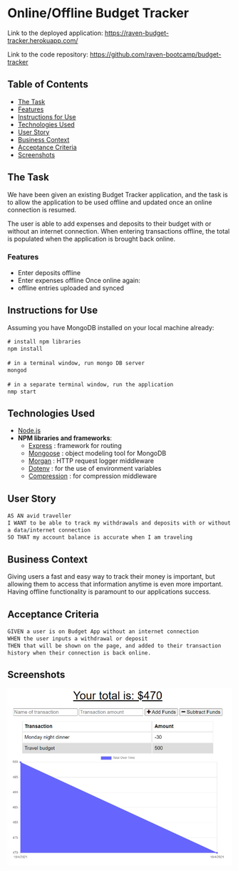 # Online/Offline Budget Tracker

Link to the deployed application: https://raven-budget-tracker.herokuapp.com/

Link to the code repository: https://github.com/raven-bootcamp/budget-tracker

## Table of Contents
- [The Task](#the-task)
- [Features](#features)
- [Instructions for Use](#instructions-for-use)
- [Technologies Used](#technologies-used)
- [User Story](#user-story)
- [Business Context](#business-context)
- [Acceptance Criteria](#acceptance-criteria)
- [Screenshots](#screenshots)

## The Task
We have been given an existing Budget Tracker application, and the task is to allow the application to be used offline and updated once an online connection is resumed.

The user is able to add expenses and deposits to their budget with or without an internet connection. When entering transactions offline, the total is populated when the application is brought back online.

### Features
- Enter deposits offline
- Enter expenses offline
Once online again:
- offline entries uploaded and synced

## Instructions for Use
Assuming you have MongoDB installed on your local machine already:

```shell
# install npm libraries
npm install

# in a terminal window, run mongo DB server
mongod

# in a separate terminal window, run the application
nmp start
```
## Technologies Used
- [Node.js](https://nodejs.org/en/)
- **NPM libraries and frameworks**:
    + [Express](https://www.npmjs.com/package/express) : framework for routing 
    + [Mongoose](https://www.npmjs.com/package/mongoose) : object modeling tool for MongoDB
    + [Morgan](https://www.npmjs.com/package/morgan) : HTTP request logger middleware
    + [Dotenv](https://www.npmjs.com/package/dotenv) : for the use of environment variables
    + [Compression](https://www.npmjs.com/package/compression) : for compression middleware

## User Story
```gherkin
AS AN avid traveller
I WANT to be able to track my withdrawals and deposits with or without a data/internet connection
SO THAT my account balance is accurate when I am traveling
```

## Business Context
Giving users a fast and easy way to track their money is important, but allowing them to access that information anytime is even more important. Having offline functionality is paramount to our applications success.

## Acceptance Criteria
```gherkin
GIVEN a user is on Budget App without an internet connection
WHEN the user inputs a withdrawal or deposit
THEN that will be shown on the page, and added to their transaction history when their connection is back online.
```
## Screenshots
![image](public/assets/budget.png)
